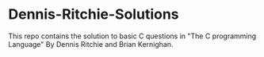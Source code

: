 # Dennis-Ritchie-Solutions
This repo contains the solution to basic C questions
in "The C programming Language" By Dennis Ritchie and Brian 
Kernighan. 
